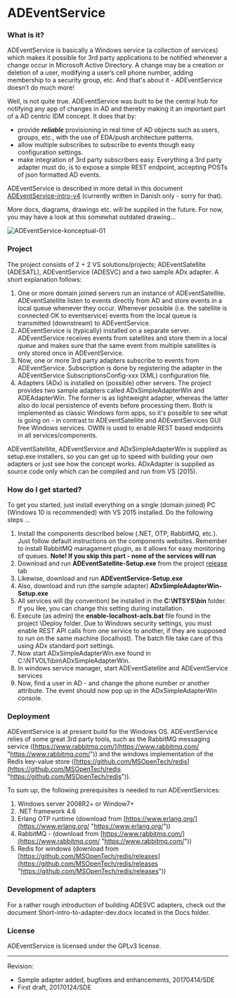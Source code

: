 # ADEventService

### What is it?

ADEventService is basically a Windows service (a collection of services) which makes it possible for 3rd party applications to be notified whenever a change occur in Microsoft Active Directory. A change may be a creation or deletion of a user, modifying a user’s cell phone number, adding membership to a security group, etc. And that's about it - ADEventService doesn’t do much more!

Well, is not quite true. ADEventService was built to be the central hub for notifying any app of changes in AD and thereby making it an important part of a AD centric IDM concept. It does that by:

- provide ***reliable*** provisioning in real time of AD objects such as users, groups, etc., with the use of EDA/push architecture patterns.
- allow multiple subscribes to subscribe to events though easy configuration settings.
- make integration of 3rd party subscribers easy. Everything a 3rd party adapter must do, is to expose a simple REST endpoint, accepting POSTs of json formatted AD events.

ADEventService is described in more detail in this document [ADEventService-intro-v4](https://github.com/Gentofte/ADEventService/blob/master/Docs/ADEventService-intro-v4.pdf "https://github.com/Gentofte/ADEventService/blob/master/Docs/ADEventService-intro-v4.pdf") (currently written in Danish only - sorry for that).

More docs, diagrams, drawings etc. will be supplied in the future. For now, you may have a look at this somewhat outdated drawing...

![ADEventService-konceptual-01](http://i.imgur.com/nGvPeMA.jpg)

### Project

The project consists of 2 + 2 VS solutions/projects; ADEventSatellite (ADESATL), ADEventService (ADESVC) and a two sample ADx adapter. A short explanation follows:

1. One or more domain joined servers run an instance of ADEventSatellite. ADEventSatellite listen to events directly from AD and store events in a local queue whenever they occur. Whenever possible (i.e. the satellite is connected OK to eventservice) events from the local queue is transmitted (downstream) to ADEventService.
1. ADEventService is (typically) installed on a separate server. ADEventService receives events from satellites and store them in a local queue and makes sure that the same event from multiple satellites is only stored once in ADEventService.
1. Now, one or more 3rd party adapters subscribe to events from ADEventService. Subscription is done by registering the adapter in the ADEventService SubscriptionsConfig-xxx (XML) configuration file.
1. Adapters (ADx) is installed on (possible) other servers. The project provides two sample adapters called ADxSimpleAdapterWin and ADEAdapterWin. The former is as lightweight adapter, whereas the latter also do local persistence of events before processing them. Both is implemented as classic Windows form apps, so it's possible to see what is going on - in contrast to ADEventSatellite and ADEventServices GUI free Windows services. OWIN is used to enable REST based endpoints in all services/components.

ADEventSatellite, ADEventService and ADxSimpleAdapterWin is supplied as setup.exe installers, so you can get up to speed with building your own adapters or just see how the concept works. ADxAdapter is supplied as source code only which can be compiled and run from VS (2015).

### How do I get started?

To get you started, just install everything on a single (domain joined) PC (Windows 10 is recommended) with VS 2015 installed. Do the following steps ...

1. Install the components described below (.NET, OTP, RabbitMQ, etc.). Just follow default instructions on the components websites. Remember to install RabbitMQ managament plugin, as it allows for easy monitoring of queues. **Note! If you skip this part - none of the services will run**
1. Download and run **ADEventSatellite-Setup.exe** from the project [release](https://github.com/Gentofte/ADEventService/releases) tab 
1. Likewise, download and run **ADEventService-Setup.exe**
1. Also, download and run (the sample adapter) **ADxSimpleAdapterWin-Setup.exe** 
1. All services will (by convention) be installed in the **C:\NTSYS\bin** folder. If you like, you can change this setting during installation.
1. Execute (as admin) the **enable-localhost-acls.bat** file found in the project \Deploy folder. Due to Windows security settings, you must enable REST API calls from one service to another, if they are supposed to run on the same machine (localhost). The batch file take care of this using ADx standard port settings.
1. Now start ADxSimpleAdapterWin.exe found in C:\NTVOL1\bin\ADxSimpleAdapterWin.
1. In windows service manager, start ADEventSatellite and ADEventService services
1. Now, find a user in AD - and change the phone number or another attribute. The event should now pop up in the ADxSimpleAdapterWin console.

### Deployment

ADEventService is at present build for the Windows OS. ADEventService relies of some great 3rd party tools, such as the RabbitMQ messaging service ([https://www.rabbitmq.com/](https://www.rabbitmq.com/ "https://www.rabbitmq.com/")) and the windows implementation of the Redis key-value store ([https://github.com/MSOpenTech/redis](https://github.com/MSOpenTech/redis "https://github.com/MSOpenTech/redis")).

To sum up, the following prerequisites is needed to run ADEventServices:

1. Windows server 2008R2+ or Window7+
1. .NET framework 4.6
1. Erlang OTP runtime (download from [https://www.erlang.org/](https://www.erlang.org/ "https://www.erlang.org/"))
1. RabbitMQ - (download from [https://www.rabbitmq.com/](https://www.rabbitmq.com/ "https://www.rabbitmq.com/")) 
1. Redis for windows (download from [https://github.com/MSOpenTech/redis/releases](https://github.com/MSOpenTech/redis/releases "https://github.com/MSOpenTech/redis/releases"))

### Development of adapters

For a rather rough introduction of building ADESVC adapters, check out the document Short-intro-to-adapter-dev.docx located in the Docs folder.

### License

ADEventService is licensed under the GPLv3 license.

----------

Revision:

- Sample adapter added, bugfixes and enhancements, 20170414/SDE
- First draft, 20170124/SDE
